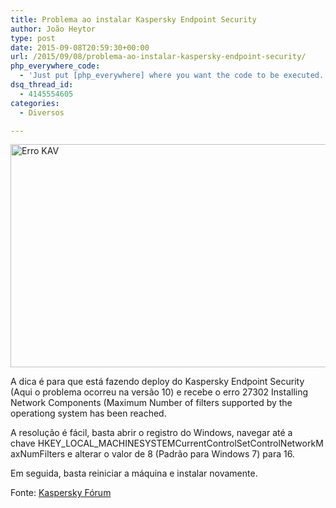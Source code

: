 ```yaml
---
title: Problema ao instalar Kaspersky Endpoint Security
author: João Heytor
type: post
date: 2015-09-08T20:59:30+00:00
url: /2015/09/08/problema-ao-instalar-kaspersky-endpoint-security/
php_everywhere_code:
  - 'Just put [php_everywhere] where you want the code to be executed.'
dsq_thread_id:
  - 4145554605
categories:
  - Diversos

---
```

[<img loading="lazy" class="size-full wp-image-58 alignleft" src="/img2015/09/Erro-KAV.png" alt="Erro KAV" width="538" height="357" />][1]

A dica é para que está fazendo deploy do Kaspersky Endpoint Security (Aqui o problema ocorreu na versão 10) e recebe o erro 27302 Installing Network Components (Maximum Number of filters supported by the operationg system has been reached.<!--more-->

A resolução é fácil, basta abrir o registro do Windows, navegar até a chave HKEY\_LOCAL\_MACHINESYSTEMCurrentControlSetControlNetworkMaxNumFilters e alterar o valor de 8 (Padrão para Windows 7) para 16.

Em seguida, basta reiniciar a máquina e instalar novamente.

Fonte: <a href="http://forum.kaspersky.com/index.php?showtopic=315163" target="_blank" rel="noopener noreferrer" class="broken_link">Kaspersky Fórum</a>

 [1]: /img2015/09/Erro-KAV.png